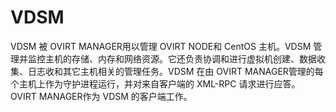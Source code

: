 # VDSM

VDSM 被 OVIRT MANAGER用以管理 OVIRT NODE和 CentOS 主机。VDSM
管理并监控主机的存储、内存和网络资源。它还负责协调和进行虚拟机创建、数据收集、日志收和其它主机相关的管理任务。VDSM
在由 OVIRT MANAGER管理的每个主机上作为守护进程运行，并对来自客户端的
XML-RPC 请求进行应答。OVIRT MANAGER作为 VDSM 的客户端工作。

